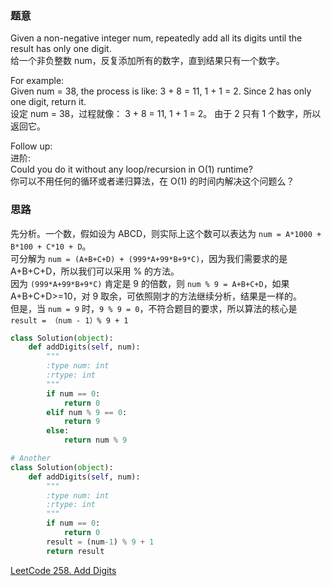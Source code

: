 ### 题意
Given a non-negative integer num, repeatedly add all its digits until the result has only one digit.  
给一个非负整数 num，反复添加所有的数字，直到结果只有一个数字。

For example:  
Given num = 38, the process is like: 3 + 8 = 11, 1 + 1 = 2. Since 2 has only one digit, return it.  
设定 num = 38，过程就像： 3 + 8 = 11, 1 + 1 = 2。 由于 2 只有 1 个数字，所以返回它。

Follow up:  
进阶:  
Could you do it without any loop/recursion in O(1) runtime?  
你可以不用任何的循环或者递归算法，在 O(1) 的时间内解决这个问题么？

### 思路
先分析。一个数，假如设为 ABCD，则实际上这个数可以表达为 `num = A*1000 + B*100 + C*10 + D`。  
可分解为 `num = (A+B+C+D) + (999*A+99*B+9*C)`，因为我们需要求的是 A+B+C+D，所以我们可以采用 % 的方法。  
因为 `(999*A+99*B+9*C)` 肯定是 9 的倍数，则 `num % 9 = A+B+C+D`，如果 A+B+C+D>=10，对 9 取余，可依照刚才的方法继续分析，结果是一样的。  
但是，当 `num = 9` 时，`9 % 9 = 0`，不符合题目的要求，所以算法的核心是  
`result = （num - 1）% 9 + 1`
```python
class Solution(object):
    def addDigits(self, num):
        """
        :type num: int
        :rtype: int
        """
        if num == 0:
            return 0
        elif num % 9 == 0:
            return 9
        else:
            return num % 9

# Another
class Solution(object):
    def addDigits(self, num):
        """
        :type num: int
        :rtype: int
        """
        if num == 0:
            return 0
        result = (num-1) % 9 + 1
        return result
```
[LeetCode 258. Add Digits](https://leetcode.com/problems/add-digits/description/)
